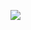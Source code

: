 
![](https://media.discordapp.net/attachments/1147184121337090048/1397799144411893770/DEVS_1.png?ex=68830965&is=6881b7e5&hm=8ce347734977690b5d2efa73dbfc34d2697d690739c34fe5ac74cbbe5aabf42b&=&format=webp&quality=lossless&width=1440&height=810)
